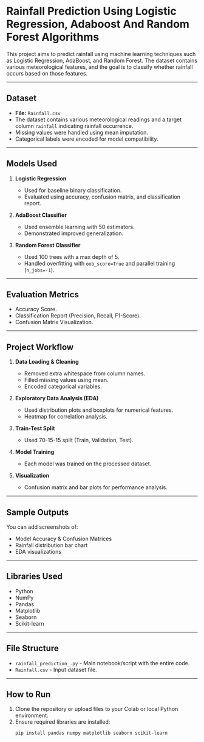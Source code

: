 #  Rainfall Prediction Using Logistic Regression, Adaboost And Random Forest Algorithms

This project aims to predict rainfall using machine learning techniques such as Logistic Regression, AdaBoost, and Random Forest. The dataset contains various meteorological features, and the goal is to classify whether rainfall occurs based on those features.

---

##  Dataset

- **File:** `Rainfall.csv`
- The dataset contains various meteorological readings and a target column `rainfall` indicating rainfall occurrence.
- Missing values were handled using mean imputation.
- Categorical labels were encoded for model compatibility.

---

##  Models Used

1. **Logistic Regression**
   - Used for baseline binary classification.
   - Evaluated using accuracy, confusion matrix, and classification report.

2. **AdaBoost Classifier**
   - Used ensemble learning with 50 estimators.
   - Demonstrated improved generalization.

3. **Random Forest Classifier**
   - Used 100 trees with a max depth of 5.
   - Handled overfitting with `oob_score=True` and parallel training (`n_jobs=-1`).

---

##  Evaluation Metrics

- Accuracy Score.
- Classification Report (Precision, Recall, F1-Score).
- Confusion Matrix Visualization.

---

##  Project Workflow

1. **Data Loading & Cleaning**
   - Removed extra whitespace from column names.
   - Filled missing values using mean.
   - Encoded categorical variables.

2. **Exploratory Data Analysis (EDA)**
   - Used distribution plots and boxplots for numerical features.
   - Heatmap for correlation analysis.

3. **Train-Test Split**
   - Used 70-15-15 split (Train, Validation, Test).

4. **Model Training**
   - Each model was trained on the processed dataset.

5. **Visualization**
   - Confusion matrix and bar plots for performance analysis.

---

##  Sample Outputs

You can add screenshots of:
- Model Accuracy & Confusion Matrices
- Rainfall distribution bar chart
- EDA visualizations

---

##  Libraries Used

- Python
- NumPy
- Pandas
- Matplotlib
- Seaborn
- Scikit-learn

---

##  File Structure

- `rainfall_prediction_.py` - Main notebook/script with the entire code.
- `Rainfall.csv` - Input dataset file.

---

##  How to Run

1. Clone the repository or upload files to your Colab or local Python environment.
2. Ensure required libraries are installed:
   ```bash
   pip install pandas numpy matplotlib seaborn scikit-learn
